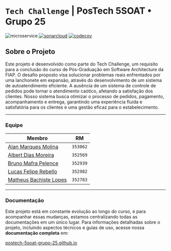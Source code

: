 # `Tech Challenge` | PosTech 5SOAT • Grupo 25

![microservice](https://img.shields.io/badge/usuario--cliente-blue?label=microsservi%C3%A7o&labelColor=%23505050&color=%23d63865) 
[![sonarcloud](https://sonarcloud.io/api/project_badges/measure?project=postech-5soat-grupo-25_tech-challenge-usuario-cliente&metric=alert_status)](https://sonarcloud.io/summary/new_code?id=postech-5soat-grupo-25_tech-challenge-usuario-cliente) [![codecov](https://codecov.io/gh/postech-5soat-grupo-25/tech-challenge-templates/graph/badge.svg?token=1O025QPPLM)](https://codecov.io/gh/postech-5soat-grupo-25/tech-challenge-templates)

## Sobre o Projeto

Este projeto é desenvolvido como parte do Tech Challenge, um requisito para a conclusão do curso de Pós-Graduação em Software Architecture da FIAP. O desafio proposto visa solucionar problemas reais enfrentados por uma lanchonete em expansão, através do desenvolvimento de um sistema de autoatendimento eficiente. A ausência de um sistema de controle de pedidos pode tornar o atendimento caótico, afetando a satisfação dos clientes. Nosso sistema busca otimizar o processo de pedidos, pagamento, acompanhamento e entrega, garantindo uma experiência fluida e satisfatória para os clientes e uma gestão eficaz para o estabelecimento.

---

### Equipe

| Membro                                                                        | RM       |
|-------------------------------------------------------------------------------|----------|
| [Alan Marques Molina](https://www.linkedin.com/in/alanmmolina/)               | `353062` |
| [Albert Dias Moreira](https://www.linkedin.com/in/albert-moreira-62b9272b/)   | `352569` |
| [Bruno Mafra Pelence](https://www.linkedin.com/in/bruno-mafra-pelence/)       | `352939` |
| [Lucas Felipe Rebello](https://www.linkedin.com/in/lucas-rebello-b01849112/)  | `352982` |
| [Matheus Bachiste Lopes](https://www.linkedin.com/in/matheus-bachiste-lopes/) | `352783` |

---

### Documentação

Este projeto está em constante evolução ao longo do curso, e para acompanhar essas mudanças, estamos centralizando todas as documentações em um único lugar. Para informações detalhadas sobre o projeto, incluindo aspectos técnicos e guias de uso, acesse nossa **documentação completa** em: 

[postech-5soat-grupo-25.github.io](https://postech-5soat-grupo-25.github.io/)

